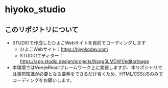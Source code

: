 # hiyoko_studio
## このリポジトリについて
- STUDIOで作成したひよこWebサイトを自前でコーディングします
  - ひよこWebサイト：https://hiyokodev.com
  - STUDIOエディター：https://app.studio.design/projects/Nxqg5LMDW1/editor/page
- 本環境では~~Vue.js~~Reactフレームワーク上に実装しますが、本リポジトリでは事前知識が必要となる要素をできるだけ省くため、HTML/CSS/JSのみでコーディングをお願いします。